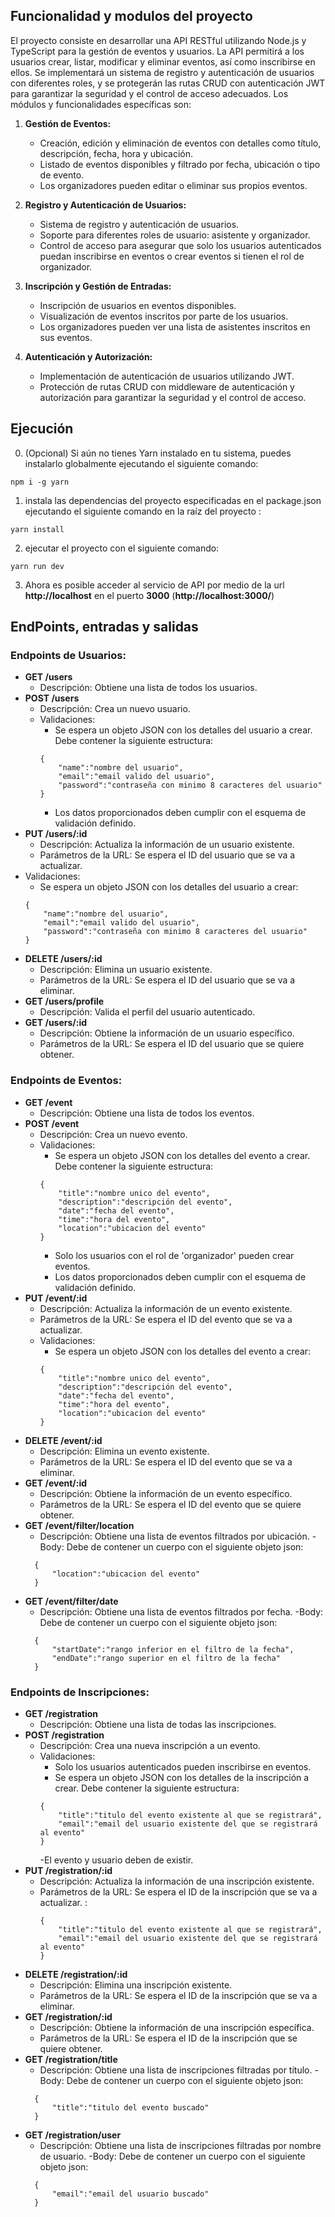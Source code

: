 ## Funcionalidad y modulos del proyecto

El proyecto consiste en desarrollar una API RESTful utilizando Node.js y TypeScript para la gestión de eventos y usuarios. La API permitirá a los usuarios crear, listar, modificar y eliminar eventos, así como inscribirse en ellos. Se implementará un sistema de registro y autenticación de usuarios con diferentes roles, y se protegerán las rutas CRUD con autenticación JWT para garantizar la seguridad y el control de acceso adecuados. Los módulos y funcionalidades específicas son:

1. **Gestión de Eventos:**
   - Creación, edición y eliminación de eventos con detalles como título, descripción, fecha, hora y ubicación.
   - Listado de eventos disponibles y filtrado por fecha, ubicación o tipo de evento.
   - Los organizadores pueden editar o eliminar sus propios eventos.

2. **Registro y Autenticación de Usuarios:**
   - Sistema de registro y autenticación de usuarios.
   - Soporte para diferentes roles de usuario: asistente y organizador.
   - Control de acceso para asegurar que solo los usuarios autenticados puedan inscribirse en eventos o crear eventos si tienen el rol de organizador.

3. **Inscripción y Gestión de Entradas:**
   - Inscripción de usuarios en eventos disponibles.
   - Visualización de eventos inscritos por parte de los usuarios.
   - Los organizadores pueden ver una lista de asistentes inscritos en sus eventos.

4. **Autenticación y Autorización:**
   - Implementación de autenticación de usuarios utilizando JWT.
   - Protección de rutas CRUD con middleware de autenticación y autorización para garantizar la seguridad y el control de acceso.


## Ejecución
0. (Opcional) Si aún no tienes Yarn instalado en tu sistema, puedes instalarlo globalmente ejecutando el siguiente comando:
```
npm i -g yarn
```
1.  instala las dependencias del proyecto especificadas en el package.json ejecutando el siguiente comando en la raíz del proyecto :
```
yarn install 
```
2. ejecutar el proyecto con el siguiente comando:
```
yarn run dev
```
3. Ahora es posible acceder al servicio de API por medio de la url **http://localhost** en el puerto **3000** (**http://localhost:3000/**)



## EndPoints, entradas y salidas

### Endpoints de Usuarios:

- **GET /users**
  - Descripción: Obtiene una lista de todos los usuarios.
- **POST /users**
  - Descripción: Crea un nuevo usuario.
  - Validaciones:
    - Se espera un objeto JSON con los detalles del usuario a crear. Debe contener la siguiente estructura:
    ```
    {
        "name":"nombre del usuario",
        "email":"email valido del usuario",
        "password":"contraseña con minimo 8 caracteres del usuario"
    }
    ```
    - Los datos proporcionados deben cumplir con el esquema de validación definido.
- **PUT /users/:id**
  - Descripción: Actualiza la información de un usuario existente.
  - Parámetros de la URL: Se espera el ID del usuario que se va a actualizar.
- Validaciones:
    - Se espera un objeto JSON con los detalles del usuario a crear:
    ```
    {
        "name":"nombre del usuario",
        "email":"email valido del usuario",
        "password":"contraseña con minimo 8 caracteres del usuario"
    }
    ```
- **DELETE /users/:id**
  - Descripción: Elimina un usuario existente.
  - Parámetros de la URL: Se espera el ID del usuario que se va a eliminar.
- **GET /users/profile**
  - Descripción: Valida el perfil del usuario autenticado.
- **GET /users/:id**
  - Descripción: Obtiene la información de un usuario específico.
  - Parámetros de la URL: Se espera el ID del usuario que se quiere obtener.

### Endpoints de Eventos:

- **GET /event**
  - Descripción: Obtiene una lista de todos los eventos.
- **POST /event**
  - Descripción: Crea un nuevo evento.
  - Validaciones:
    - Se espera un objeto JSON con los detalles del evento a crear. Debe contener la siguiente estructura:
    ```
    {
        "title":"nombre unico del evento",
        "description":"descripción del evento",
        "date":"fecha del evento",
        "time":"hora del evento",
        "location":"ubicacion del evento"
    }
    ```
    - Solo los usuarios con el rol de 'organizador' pueden crear eventos.
    - Los datos proporcionados deben cumplir con el esquema de validación definido.
- **PUT /event/:id**
  - Descripción: Actualiza la información de un evento existente.
  - Parámetros de la URL: Se espera el ID del evento que se va a actualizar.
  - Validaciones:
    - Se espera un objeto JSON con los detalles del evento a crear:
    ```
    {
        "title":"nombre unico del evento",
        "description":"descripción del evento",
        "date":"fecha del evento",
        "time":"hora del evento",
        "location":"ubicacion del evento"
    }
    ```
- **DELETE /event/:id**
  - Descripción: Elimina un evento existente.
  - Parámetros de la URL: Se espera el ID del evento que se va a eliminar.
- **GET /event/:id**
  - Descripción: Obtiene la información de un evento específico.
  - Parámetros de la URL: Se espera el ID del evento que se quiere obtener.
- **GET /event/filter/location**
  - Descripción: Obtiene una lista de eventos filtrados por ubicación.
  -Body: Debe de contener un cuerpo con el siguiente objeto json:
  ```
    {
        "location":"ubicacion del evento"
    }
    ```
- **GET /event/filter/date**
  - Descripción: Obtiene una lista de eventos filtrados por fecha.
  -Body: Debe de contener un cuerpo con el siguiente objeto json:
  ```
    {
        "startDate":"rango inferior en el filtro de la fecha",
        "endDate":"rango superior en el filtro de la fecha"
    }
    ```

### Endpoints de Inscripciones:

- **GET /registration**
  - Descripción: Obtiene una lista de todas las inscripciones.
- **POST /registration**
  - Descripción: Crea una nueva inscripción a un evento.
  - Validaciones:
    - Solo los usuarios autenticados pueden inscribirse en eventos.
    - Se espera un objeto JSON con los detalles de la inscripción a crear. Debe contener la siguiente estructura:
    ```
    {
        "title":"titulo del evento existente al que se registrará",
        "email":"email del usuario existente del que se registrará al evento"
    }
    ```
    -El evento y usuario deben de existir.
- **PUT /registration/:id**
  - Descripción: Actualiza la información de una inscripción existente.
  - Parámetros de la URL: Se espera el ID de la inscripción que se va a actualizar. :
    ```
    {
        "title":"titulo del evento existente al que se registrará",
        "email":"email del usuario existente del que se registrará al evento"
    }
    ```
- **DELETE /registration/:id**
  - Descripción: Elimina una inscripción existente.
  - Parámetros de la URL: Se espera el ID de la inscripción que se va a eliminar.
- **GET /registration/:id**
  - Descripción: Obtiene la información de una inscripción específica.
  - Parámetros de la URL: Se espera el ID de la inscripción que se quiere obtener.
- **GET /registration/title**
  - Descripción: Obtiene una lista de inscripciones filtradas por título.
  -Body: Debe de contener un cuerpo con el siguiente objeto json:
  ```
    {
        "title":"titulo del evento buscado"
    }
    ```
- **GET /registration/user**
  - Descripción: Obtiene una lista de inscripciones filtradas por nombre de usuario.
  -Body: Debe de contener un cuerpo con el siguiente objeto json:
  ```
    {
        "email":"email del usuario buscado"
    }
    ```

